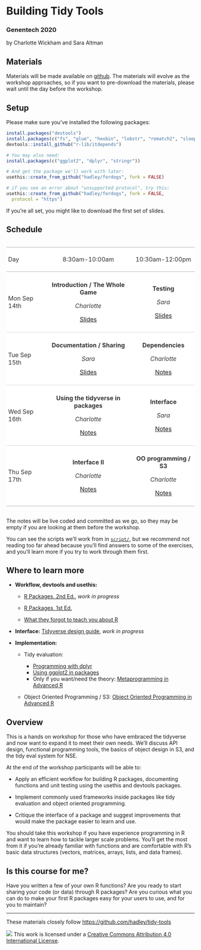 
<!-- README.md is generated from README.Rmd. Please edit that file -->

# Building Tidy Tools

### Genentech 2020

by Charlotte Wickham and Sara Altman

## Materials

Materials will be made available on
[github](https://github.com/cwickham/genentech-build-tidy-tools). The
materials will evolve as the workshop approaches, so if you want to
pre-download the materials, please wait until the day before the
workshop.

## Setup

<!-- Fix later to generate from content of repo like https://github.com/hadley/tidy-tools/blob/master/README.Rmd -->

Please make sure you’ve installed the following packages:

``` r
install.packages("devtools")
install.packages(c("fs", "glue", "hexbin", "lobstr", "rematch2", "sloop", "vctrs"))
devtools::install_github("r-lib/itdepends")
```

``` r
# You may also need:
install.packages(c("ggplot2", "dplyr", "stringr"))

# And get the package we'll work with later:
usethis::create_from_github("hadley/fordogs", fork = FALSE)

# if you see an error about "unsupported protocol", try this:
usethis::create_from_github("hadley/fordogs", fork = FALSE, 
  protocol = "https")
```

<!-- 
* When you're done, put a green post-it on your computer. 
* If you need help, put up a pink post-it.
-->

If you’re all set, you might like to download the first set of slides.

## Schedule

<!--html_preserve-->

<style>html {
  font-family: -apple-system, BlinkMacSystemFont, 'Segoe UI', Roboto, Oxygen, Ubuntu, Cantarell, 'Helvetica Neue', 'Fira Sans', 'Droid Sans', Arial, sans-serif;
}

#nbpfdvtvih .gt_table {
  display: table;
  border-collapse: collapse;
  margin-left: auto;
  margin-right: auto;
  color: #333333;
  font-size: 16px;
  background-color: #FFFFFF;
  width: auto;
  border-top-style: solid;
  border-top-width: 2px;
  border-top-color: #A8A8A8;
  border-right-style: none;
  border-right-width: 2px;
  border-right-color: #D3D3D3;
  border-bottom-style: solid;
  border-bottom-width: 2px;
  border-bottom-color: #A8A8A8;
  border-left-style: none;
  border-left-width: 2px;
  border-left-color: #D3D3D3;
}

#nbpfdvtvih .gt_heading {
  background-color: #FFFFFF;
  text-align: center;
  border-bottom-color: #FFFFFF;
  border-left-style: none;
  border-left-width: 1px;
  border-left-color: #D3D3D3;
  border-right-style: none;
  border-right-width: 1px;
  border-right-color: #D3D3D3;
}

#nbpfdvtvih .gt_title {
  color: #333333;
  font-size: 125%;
  font-weight: initial;
  padding-top: 4px;
  padding-bottom: 4px;
  border-bottom-color: #FFFFFF;
  border-bottom-width: 0;
}

#nbpfdvtvih .gt_subtitle {
  color: #333333;
  font-size: 85%;
  font-weight: initial;
  padding-top: 0;
  padding-bottom: 4px;
  border-top-color: #FFFFFF;
  border-top-width: 0;
}

#nbpfdvtvih .gt_bottom_border {
  border-bottom-style: solid;
  border-bottom-width: 2px;
  border-bottom-color: #D3D3D3;
}

#nbpfdvtvih .gt_col_headings {
  border-top-style: solid;
  border-top-width: 2px;
  border-top-color: #D3D3D3;
  border-bottom-style: solid;
  border-bottom-width: 2px;
  border-bottom-color: #D3D3D3;
  border-left-style: none;
  border-left-width: 1px;
  border-left-color: #D3D3D3;
  border-right-style: none;
  border-right-width: 1px;
  border-right-color: #D3D3D3;
}

#nbpfdvtvih .gt_col_heading {
  color: #333333;
  background-color: #FFFFFF;
  font-size: 100%;
  font-weight: normal;
  text-transform: inherit;
  border-left-style: none;
  border-left-width: 1px;
  border-left-color: #D3D3D3;
  border-right-style: none;
  border-right-width: 1px;
  border-right-color: #D3D3D3;
  vertical-align: bottom;
  padding-top: 5px;
  padding-bottom: 6px;
  padding-left: 5px;
  padding-right: 5px;
  overflow-x: hidden;
}

#nbpfdvtvih .gt_column_spanner_outer {
  color: #333333;
  background-color: #FFFFFF;
  font-size: 100%;
  font-weight: normal;
  text-transform: inherit;
  padding-top: 0;
  padding-bottom: 0;
  padding-left: 4px;
  padding-right: 4px;
}

#nbpfdvtvih .gt_column_spanner_outer:first-child {
  padding-left: 0;
}

#nbpfdvtvih .gt_column_spanner_outer:last-child {
  padding-right: 0;
}

#nbpfdvtvih .gt_column_spanner {
  border-bottom-style: solid;
  border-bottom-width: 2px;
  border-bottom-color: #D3D3D3;
  vertical-align: bottom;
  padding-top: 5px;
  padding-bottom: 6px;
  overflow-x: hidden;
  display: inline-block;
  width: 100%;
}

#nbpfdvtvih .gt_group_heading {
  padding: 8px;
  color: #333333;
  background-color: #FFFFFF;
  font-size: 100%;
  font-weight: initial;
  text-transform: inherit;
  border-top-style: solid;
  border-top-width: 2px;
  border-top-color: #D3D3D3;
  border-bottom-style: solid;
  border-bottom-width: 2px;
  border-bottom-color: #D3D3D3;
  border-left-style: none;
  border-left-width: 1px;
  border-left-color: #D3D3D3;
  border-right-style: none;
  border-right-width: 1px;
  border-right-color: #D3D3D3;
  vertical-align: middle;
}

#nbpfdvtvih .gt_empty_group_heading {
  padding: 0.5px;
  color: #333333;
  background-color: #FFFFFF;
  font-size: 100%;
  font-weight: initial;
  border-top-style: solid;
  border-top-width: 2px;
  border-top-color: #D3D3D3;
  border-bottom-style: solid;
  border-bottom-width: 2px;
  border-bottom-color: #D3D3D3;
  vertical-align: middle;
}

#nbpfdvtvih .gt_striped {
  background-color: rgba(128, 128, 128, 0.05);
}

#nbpfdvtvih .gt_from_md > :first-child {
  margin-top: 0;
}

#nbpfdvtvih .gt_from_md > :last-child {
  margin-bottom: 0;
}

#nbpfdvtvih .gt_row {
  padding-top: 8px;
  padding-bottom: 8px;
  padding-left: 5px;
  padding-right: 5px;
  margin: 10px;
  border-top-style: solid;
  border-top-width: 1px;
  border-top-color: #D3D3D3;
  border-left-style: none;
  border-left-width: 1px;
  border-left-color: #D3D3D3;
  border-right-style: none;
  border-right-width: 1px;
  border-right-color: #D3D3D3;
  vertical-align: middle;
  overflow-x: hidden;
}

#nbpfdvtvih .gt_stub {
  color: #333333;
  background-color: #FFFFFF;
  font-size: 100%;
  font-weight: initial;
  text-transform: inherit;
  border-right-style: solid;
  border-right-width: 2px;
  border-right-color: #D3D3D3;
  padding-left: 12px;
}

#nbpfdvtvih .gt_summary_row {
  color: #333333;
  background-color: #FFFFFF;
  text-transform: inherit;
  padding-top: 8px;
  padding-bottom: 8px;
  padding-left: 5px;
  padding-right: 5px;
}

#nbpfdvtvih .gt_first_summary_row {
  padding-top: 8px;
  padding-bottom: 8px;
  padding-left: 5px;
  padding-right: 5px;
  border-top-style: solid;
  border-top-width: 2px;
  border-top-color: #D3D3D3;
}

#nbpfdvtvih .gt_grand_summary_row {
  color: #333333;
  background-color: #FFFFFF;
  text-transform: inherit;
  padding-top: 8px;
  padding-bottom: 8px;
  padding-left: 5px;
  padding-right: 5px;
}

#nbpfdvtvih .gt_first_grand_summary_row {
  padding-top: 8px;
  padding-bottom: 8px;
  padding-left: 5px;
  padding-right: 5px;
  border-top-style: double;
  border-top-width: 6px;
  border-top-color: #D3D3D3;
}

#nbpfdvtvih .gt_table_body {
  border-top-style: solid;
  border-top-width: 2px;
  border-top-color: #D3D3D3;
  border-bottom-style: solid;
  border-bottom-width: 2px;
  border-bottom-color: #D3D3D3;
}

#nbpfdvtvih .gt_footnotes {
  color: #333333;
  background-color: #FFFFFF;
  border-bottom-style: none;
  border-bottom-width: 2px;
  border-bottom-color: #D3D3D3;
  border-left-style: none;
  border-left-width: 2px;
  border-left-color: #D3D3D3;
  border-right-style: none;
  border-right-width: 2px;
  border-right-color: #D3D3D3;
}

#nbpfdvtvih .gt_footnote {
  margin: 0px;
  font-size: 90%;
  padding: 4px;
}

#nbpfdvtvih .gt_sourcenotes {
  color: #333333;
  background-color: #FFFFFF;
  border-bottom-style: none;
  border-bottom-width: 2px;
  border-bottom-color: #D3D3D3;
  border-left-style: none;
  border-left-width: 2px;
  border-left-color: #D3D3D3;
  border-right-style: none;
  border-right-width: 2px;
  border-right-color: #D3D3D3;
}

#nbpfdvtvih .gt_sourcenote {
  font-size: 90%;
  padding: 4px;
}

#nbpfdvtvih .gt_left {
  text-align: left;
}

#nbpfdvtvih .gt_center {
  text-align: center;
}

#nbpfdvtvih .gt_right {
  text-align: right;
  font-variant-numeric: tabular-nums;
}

#nbpfdvtvih .gt_font_normal {
  font-weight: normal;
}

#nbpfdvtvih .gt_font_bold {
  font-weight: bold;
}

#nbpfdvtvih .gt_font_italic {
  font-style: italic;
}

#nbpfdvtvih .gt_super {
  font-size: 65%;
}

#nbpfdvtvih .gt_footnote_marks {
  font-style: italic;
  font-size: 65%;
}
</style>

<div id="nbpfdvtvih" style="overflow-x:auto;overflow-y:auto;width:auto;height:auto;">

<table class="gt_table">

<thead class="gt_col_headings">

<tr>

<th class="gt_col_heading gt_columns_bottom_border gt_left" rowspan="1" colspan="1">

Day

</th>

<th class="gt_col_heading gt_columns_bottom_border gt_center" rowspan="1" colspan="1">

8:30am-10:00am

</th>

<th class="gt_col_heading gt_columns_bottom_border gt_center" rowspan="1" colspan="1">

10:30am-12:00pm

</th>

</tr>

</thead>

<tbody class="gt_table_body">

<tr>

<td class="gt_row gt_left">

<div class="gt_from_md">

<p>

Mon Sep 14th

</p>

</div>

</td>

<td class="gt_row gt_center">

<div class="gt_from_md">

<p>

<strong>Introduction / The Whole Game</strong>

</p>

<p>

<em>Charlotte</em>

</p>

<p>

<a href="1-intro.pdf">Slides</a>

</p>

</div>

</td>

<td class="gt_row gt_center">

<div class="gt_from_md">

<p>

<strong>Testing</strong>

</p>

<p>

<em>Sara</em>

</p>

<p>

<a href="2-testing.pdf">Slides</a>

</p>

</div>

</td>

</tr>

<tr>

<td class="gt_row gt_left">

<div class="gt_from_md">

<p>

Tue Sep 15th

</p>

</div>

</td>

<td class="gt_row gt_center">

<div class="gt_from_md">

<p>

<strong>Documentation / Sharing</strong>

</p>

<p>

<em>Sara</em>

</p>

<p>

<a href="3-sharing.pdf">Slides</a>

</p>

</div>

</td>

<td class="gt_row gt_center">

<div class="gt_from_md">

<p>

<strong>Dependencies</strong>

</p>

<p>

<em>Charlotte</em>

</p>

<p>

<a href="notes/4-dependencies.Rmd">Notes</a>

</p>

</div>

</td>

</tr>

<tr>

<td class="gt_row gt_left">

<div class="gt_from_md">

<p>

Wed Sep 16th

</p>

</div>

</td>

<td class="gt_row gt_center">

<div class="gt_from_md">

<p>

<strong>Using the tidyverse in packages</strong>

</p>

<p>

<em>Charlotte</em>

</p>

<p>

<a href="notes/5-tidyverse.Rmd">Notes</a>

</p>

</div>

</td>

<td class="gt_row gt_center">

<div class="gt_from_md">

<p>

<strong>Interface</strong>

</p>

<p>

<em>Sara</em>

</p>

<p>

<a href="notes/6-interface.Rmd">Notes</a>

</p>

</div>

</td>

</tr>

<tr>

<td class="gt_row gt_left">

<div class="gt_from_md">

<p>

Thu Sep 17th

</p>

</div>

</td>

<td class="gt_row gt_center">

<div class="gt_from_md">

<p>

<strong>Interface II</strong>

</p>

<p>

<em>Charlotte</em>

</p>

<p>

<a href="notes/7-interface-ii.Rmd">Notes</a>

</p>

</div>

</td>

<td class="gt_row gt_center">

<div class="gt_from_md">

<p>

<strong>OO programming / S3</strong>

</p>

<p>

<em>Charlotte</em>

</p>

<p>

<a href="notes/8-oop.Rmd">Notes</a>

</p>

</div>

</td>

</tr>

</tbody>

</table>

</div>

<!--/html_preserve-->

The notes will be live coded and committed as we go, so they may be
empty if you are looking at them before the workshop.

You can see the scripts we’ll work from in [`script/`](script/), but we
recommend not reading too far ahead because you’ll find answers to some
of the exercises, and you’ll learn more if you try to work through them
first.

## Where to learn more

  - **Workflow, devtools and usethis:**
    
      - [R Packages, 2nd Ed.](https://r-pkgs.org/), *work in progress*
    
      - [R Packages, 1st Ed.](http://r-pkgs.had.co.nz/)
    
      - [What they forgot to teach you about R](https://rstats.wtf/)

  - **Interface:** [Tidyverse design
    guide](https://design.tidyverse.org/), *work in progress*

  - **Implementation:**
    
      - Tidy evaluation:
        
          - [Programming with
            dplyr](https://dplyr.tidyverse.org/dev/articles/programming.html)
          - [Using ggplot2 in
            packages](https://ggplot2.tidyverse.org/dev/articles/ggplot2-in-packages.html)
          - Only if you want/need the theory: [Metaprogramming in
            Advanced R](https://adv-r.hadley.nz/metaprogramming.html)
    
      - Object Oriented Programming / S3: [Object Oriented Programming
        in Advanced R](https://adv-r.hadley.nz/oo.html)

## Overview

This is a hands on workshop for those who have embraced the tidyverse
and now want to expand it to meet their own needs. We’ll discuss API
design, functional programming tools, the basics of object design in S3,
and the tidy eval system for NSE.

At the end of the workshop participants will be able to:

  - Apply an efficient workflow for building R packages, documenting
    functions and unit testing using the usethis and devtools packages.

  - Implement commonly used frameworks inside packages like tidy
    evaluation and object oriented programming.

  - Critique the interface of a package and suggest improvements that
    would make the package easier to learn and use.

You should take this workshop if you have experience programming in R
and want to learn how to tackle larger scale problems. You’ll get the
most from it if you’re already familiar with functions and are
comfortable with R’s basic data structures (vectors, matrices, arrays,
lists, and data frames).

## Is this course for me?

Have you written a few of your own R functions? Are you ready to start
sharing your code (or data) through R packages? Are you curious what you
can do to make your first R packages easy for your users to use, and for
you to maintain?

-----

These materials closely follow <https://github.com/hadley/tidy-tools>

![](https://i.creativecommons.org/l/by/4.0/88x31.png) This work is
licensed under a [Creative Commons Attribution 4.0 International
License](https://creativecommons.org/licenses/by/4.0/).
